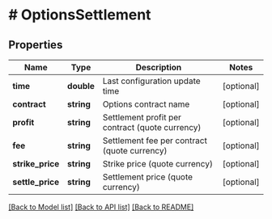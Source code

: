 # # OptionsSettlement

## Properties

Name | Type | Description | Notes
------------ | ------------- | ------------- | -------------
**time** | **double** | Last configuration update time | [optional] 
**contract** | **string** | Options contract name | [optional] 
**profit** | **string** | Settlement profit per contract (quote currency) | [optional] 
**fee** | **string** | Settlement fee per contract (quote currency) | [optional] 
**strike_price** | **string** | Strike price (quote currency) | [optional] 
**settle_price** | **string** | Settlement price (quote currency) | [optional] 

[[Back to Model list]](../../README.md#documentation-for-models) [[Back to API list]](../../README.md#documentation-for-api-endpoints) [[Back to README]](../../README.md)
